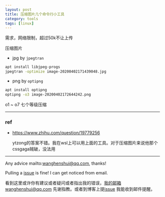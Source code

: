 ```yaml
---
layout: post
title: 压缩图片几个命令行小工具
category: tools
tags: [linux]
---
```

  

需求，网络限制，超过50k不让上传

压缩图片 

- jpg by `jpegtran`

```bash
apt install libjpeg-progs
jpegtran -optimize image-20200402171439048.jpg
```



- png by  `optipng`

```bash
apt install optipng
optipng -o3 image-20200402172644242.png
```

o1 ~ o7 七个等级压缩

---

### ref

- https://www.zhihu.com/question/19779256

  ytzong的答案不错。我在wsl上可以用上面的工具。对于压缩图片来说他那个cssgaga贼破，没法用

---

Any advice mailto:wanghenshui@qq.com, thanks! 

Pulling a [issue](https://github.com/wanghenshui/wanghenshui.github.io/issues/new) is fine! I can get noticed from email.

看到这里或许你有建议或者疑问或者指出我的错误，我的邮箱wanghenshui@qq.com 先谢指教。或者到博客上提[issue](https://github.com/wanghenshui/wanghenshui.github.io/issues/new) 我能收到邮件提醒。
